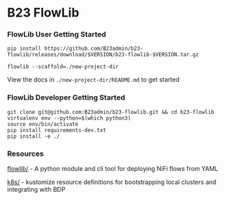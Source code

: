 # B23 FlowLib #

### FlowLib User Getting Started ###

```shell
pip install https://github.com/B23admin/b23-flowlib/releases/download/$VERSION/b23-flowlib-$VERSION.tar.gz

flowlib --scaffold=./new-project-dir
```

View the docs in `./new-project-dir/README.md` to get started


### FlowLib Developer Getting Started ###

```shell
git clone git@github.com:B23admin/b23-flowlib.git && cd b23-flowlib
virtualenv env --python=$(which python3)
source env/bin/activate
pip install requirements-dev.txt
pip install -e ./
```


### Resources ###

[flowlib/](./flowlib/README.md) - A python module and cli tool for deploying NiFi flows from YAML

[k8s/](./k8s/README.md) - kustomize resource definitions for bootstrapping local clusters and integrating with BDP
